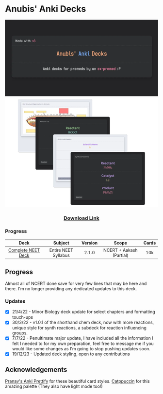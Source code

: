 # Anubis' Anki Decks

<img src="Assets/AnkiThumb.webp">

<img src="Assets/preview.webp">

<center><h3 align="center"><a href="https://github.com/AnubisNekhet/AnkiDecks/blob/main/Decks/AnubisDeckPenultimate.apkg?raw=true">Download Link</a></h3></center>

### Progress
Deck | Subject | Version | Scope | Cards
:---: | :---: | :---: | :---: | :---:
[Complete NEET Deck](https://github.com/AnubisNekhet/AnkiDecks/blob/main/Decks/AnubisDeckPenultimate.apkg?raw=true "Complete NEET Deck") | Entire NEET Syllabus | 2.1.0 | NCERT + Aakash (Partial) | 10k

## Progress
Almost all of NCERT done save for very few lines that may be here and there. I'm no longer providing any dedicated updates to this deck.

### Updates
- [x] 21/4/22 - Minor Biology deck update for select chapters and formatting touch-ups
- [x] 30/3/22 - v1.0.1 of the shorthand chem deck, now with more reactions, unique style for synth reactions, a subdeck for reaction influencing groups.
- [x] 7/7/22 - Penultimate major update, I have included all the information I felt I needed to for my own preparation, feel free to message me if you would like some changes as I'm going to stop pushing updates soon.
- [x] 19/12/23 - Updated deck styling, open to any contributions

## Acknowledgements

[Pranav's Anki Prettify](https://github.com/pranavdeshai/anki-prettify) for these beautiful card styles.
[Catppuccin](https://github.com/catppuccin/catppuccin) for this amazing palette (They also have light mode too!)
